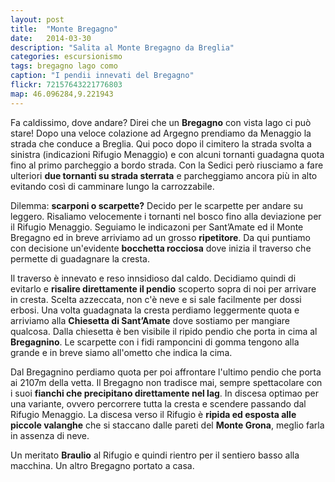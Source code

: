 ```yaml
---
layout: post
title:  "Monte Bregagno"
date:   2014-03-30
description: "Salita al Monte Bregagno da Breglia"
categories: escursionismo
tags: bregagno lago como
caption: "I pendii innevati del Bregagno"
flickr: 72157643221776803
map: 46.096284,9.221943
---
```


Fa caldissimo, dove andare? Direi che un **Bregagno** con vista lago ci può stare! Dopo una veloce colazione ad Argegno prendiamo da Menaggio la strada che conduce a Breglia. Qui poco dopo il cimitero la strada svolta a sinistra (indicazioni Rifugio Menaggio) e con alcuni tornanti guadagna quota fino al primo parcheggio a bordo strada. Con la Sedici però riusciamo a fare ulteriori **due tornanti su strada sterrata** e parcheggiamo ancora più in alto evitando così di camminare lungo la carrozzabile.

Dilemma: **scarponi o scarpette?** Decido per le scarpette per andare su leggero. Risaliamo velocemente i tornanti nel bosco fino alla deviazione per il Rifugio Menaggio. Seguiamo le indicazoni per Sant’Amate ed il Monte Bregagno ed in breve arriviamo ad un grosso **ripetitore**. Da qui puntiamo con decisione un'evidente **bocchetta rocciosa** dove inizia il traverso che permette di guadagnare la cresta.

Il traverso è innevato e reso innsidioso dal caldo. Decidiamo quindi di evitarlo e **risalire direttamente il pendio** scoperto sopra di noi per arrivare in cresta. Scelta azzeccata, non c'è neve e si sale facilmente per dossi erbosi. Una volta guadagnata la cresta perdiamo leggermente quota e arriviamo alla **Chiesetta di Sant’Amate** dove sostiamo per mangiare qualcosa. Dalla chiesetta è ben visibile il ripido pendio che porta in cima al **Bregagnino**. Le scarpette con i fidi ramponcini di gomma tengono alla grande e in breve siamo all'ometto che indica la cima.

Dal Bregagnino perdiamo quota per poi affrontare l'ultimo pendio che porta ai 2107m della vetta. Il Bregagno non tradisce mai, sempre spettacolare con i suoi **fianchi che precipitano direttamente nel lag**. In discesa optimao per una variante, ovvero percorrere tutta la cresta e scendere passando dal Rifugio Menaggio. La discesa verso il Rifugio è **ripida ed esposta alle piccole valanghe** che si staccano dalle pareti del **Monte Grona**, meglio farla in assenza di neve.

Un meritato **Braulio** al Rifugio e quindi rientro per il sentiero basso alla macchina. Un altro Bregagno portato a casa.
